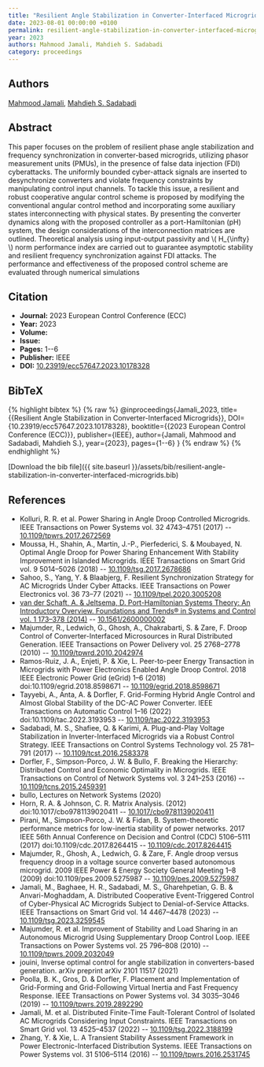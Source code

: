 ```yaml
---
title: "Resilient Angle Stabilization in Converter-Interfaced Microgrids"
date: 2023-08-01 00:00:00 +0100
permalink: resilient-angle-stabilization-in-converter-interfaced-microgrids
year: 2023
authors: Mahmood Jamali, Mahdieh S. Sadabadi
category: proceedings
---
```

 
## Authors
[Mahmood Jamali](authors/mahmood-jamali), [Mahdieh S. Sadabadi](authors/mahdieh-s-sadabadi)
 
## Abstract
This paper focuses on the problem of resilient phase angle stabilization and frequency synchronization in converter-based microgrids, utilizing phasor measurement units (PMUs), in the presence of false data injection (FDI) cyberattacks. The uniformly bounded cyber-attack signals are inserted to desynchronize converters and violate frequency constraints by manipulating control input channels. To tackle this issue, a resilient and robust cooperative angular control scheme is proposed by modifying the conventional angular control method and incorporating some auxiliary states interconnecting with physical states. By presenting the converter dynamics along with the proposed controller as a port-Hamiltonian (pH) system, the design considerations of the interconnection matrices are outlined. Theoretical analysis using input-output passivity and \\( H_{\infty} \\) norm performance index are carried out to guarantee asymptotic stability and resilient frequency synchronization against FDI attacks. The performance and effectiveness of the proposed control scheme are evaluated through numerical simulations
 
## Citation
- **Journal:** 2023 European Control Conference (ECC)
- **Year:** 2023
- **Volume:** 
- **Issue:** 
- **Pages:** 1--6
- **Publisher:** IEEE
- **DOI:** [10.23919/ecc57647.2023.10178328](https://doi.org/10.23919/ecc57647.2023.10178328)
 
## BibTeX
{% highlight bibtex %}
{% raw %}
@inproceedings{Jamali_2023,
  title={{Resilient Angle Stabilization in Converter-Interfaced Microgrids}},
  DOI={10.23919/ecc57647.2023.10178328},
  booktitle={{2023 European Control Conference (ECC)}},
  publisher={IEEE},
  author={Jamali, Mahmood and Sadabadi, Mahdieh S.},
  year={2023},
  pages={1--6}
}
{% endraw %}
{% endhighlight %}
 
[Download the bib file]({{ site.baseurl }}/assets/bib/resilient-angle-stabilization-in-converter-interfaced-microgrids.bib)
 
## References
- Kolluri, R. R. et al. Power Sharing in Angle Droop Controlled Microgrids. IEEE Transactions on Power Systems vol. 32 4743–4751 (2017) -- [10.1109/tpwrs.2017.2672569](https://doi.org/10.1109/tpwrs.2017.2672569)
- Moussa, H., Shahin, A., Martin, J.-P., Pierfederici, S. & Moubayed, N. Optimal Angle Droop for Power Sharing Enhancement With Stability Improvement in Islanded Microgrids. IEEE Transactions on Smart Grid vol. 9 5014–5026 (2018) -- [10.1109/tsg.2017.2678686](https://doi.org/10.1109/tsg.2017.2678686)
- Sahoo, S., Yang, Y. & Blaabjerg, F. Resilient Synchronization Strategy for AC Microgrids Under Cyber Attacks. IEEE Transactions on Power Electronics vol. 36 73–77 (2021) -- [10.1109/tpel.2020.3005208](https://doi.org/10.1109/tpel.2020.3005208)
- [van der Schaft, A. & Jeltsema, D. Port-Hamiltonian Systems Theory: An Introductory Overview. Foundations and Trends® in Systems and Control vol. 1 173–378 (2014)](port-hamiltonian-systems-theory-an-introductory-overview) -- [10.1561/2600000002](https://doi.org/10.1561/2600000002)
- Majumder, R., Ledwich, G., Ghosh, A., Chakrabarti, S. & Zare, F. Droop Control of Converter-Interfaced Microsources in Rural Distributed Generation. IEEE Transactions on Power Delivery vol. 25 2768–2778 (2010) -- [10.1109/tpwrd.2010.2042974](https://doi.org/10.1109/tpwrd.2010.2042974)
- Ramos-Ruiz, J. A., Enjeti, P. & Xie, L. Peer-to-peer Energy Transaction in Microgrids with Power Electronics Enabled Angle Droop Control. 2018 IEEE Electronic Power Grid (eGrid) 1–6 (2018) doi:10.1109/egrid.2018.8598671 -- [10.1109/egrid.2018.8598671](https://doi.org/10.1109/egrid.2018.8598671)
- Tayyebi, A., Anta, A. & Dorfler, F. Grid-Forming Hybrid Angle Control and Almost Global Stability of the DC-AC Power Converter. IEEE Transactions on Automatic Control 1–16 (2022) doi:10.1109/tac.2022.3193953 -- [10.1109/tac.2022.3193953](https://doi.org/10.1109/tac.2022.3193953)
- Sadabadi, M. S., Shafiee, Q. & Karimi, A. Plug-and-Play Voltage Stabilization in Inverter-Interfaced Microgrids via a Robust Control Strategy. IEEE Transactions on Control Systems Technology vol. 25 781–791 (2017) -- [10.1109/tcst.2016.2583378](https://doi.org/10.1109/tcst.2016.2583378)
- Dorfler, F., Simpson-Porco, J. W. & Bullo, F. Breaking the Hierarchy: Distributed Control and Economic Optimality in Microgrids. IEEE Transactions on Control of Network Systems vol. 3 241–253 (2016) -- [10.1109/tcns.2015.2459391](https://doi.org/10.1109/tcns.2015.2459391)
- bullo, Lectures on Network Systems (2020)
- Horn, R. A. & Johnson, C. R. Matrix Analysis. (2012) doi:10.1017/cbo9781139020411 -- [10.1017/cbo9781139020411](https://doi.org/10.1017/cbo9781139020411)
- Pirani, M., Simpson-Porco, J. W. & Fidan, B. System-theoretic performance metrics for low-inertia stability of power networks. 2017 IEEE 56th Annual Conference on Decision and Control (CDC) 5106–5111 (2017) doi:10.1109/cdc.2017.8264415 -- [10.1109/cdc.2017.8264415](https://doi.org/10.1109/cdc.2017.8264415)
- Majumder, R., Ghosh, A., Ledwich, G. & Zare, F. Angle droop versus frequency droop in a voltage source converter based autonomous microgrid. 2009 IEEE Power &amp; Energy Society General Meeting 1–8 (2009) doi:10.1109/pes.2009.5275987 -- [10.1109/pes.2009.5275987](https://doi.org/10.1109/pes.2009.5275987)
- Jamali, M., Baghaee, H. R., Sadabadi, M. S., Gharehpetian, G. B. & Anvari-Moghaddam, A. Distributed Cooperative Event-Triggered Control of Cyber-Physical AC Microgrids Subject to Denial-of-Service Attacks. IEEE Transactions on Smart Grid vol. 14 4467–4478 (2023) -- [10.1109/tsg.2023.3259545](https://doi.org/10.1109/tsg.2023.3259545)
- Majumder, R. et al. Improvement of Stability and Load Sharing in an Autonomous Microgrid Using Supplementary Droop Control Loop. IEEE Transactions on Power Systems vol. 25 796–808 (2010) -- [10.1109/tpwrs.2009.2032049](https://doi.org/10.1109/tpwrs.2009.2032049)
- jouini, Inverse optimal control for angle stabilization in converters-based generation. arXiv preprint arXiv 2101 11517 (2021)
- Poolla, B. K., Gros, D. & Dorfler, F. Placement and Implementation of Grid-Forming and Grid-Following Virtual Inertia and Fast Frequency Response. IEEE Transactions on Power Systems vol. 34 3035–3046 (2019) -- [10.1109/tpwrs.2019.2892290](https://doi.org/10.1109/tpwrs.2019.2892290)
- Jamali, M. et al. Distributed Finite-Time Fault-Tolerant Control of Isolated AC Microgrids Considering Input Constraints. IEEE Transactions on Smart Grid vol. 13 4525–4537 (2022) -- [10.1109/tsg.2022.3188199](https://doi.org/10.1109/tsg.2022.3188199)
- Zhang, Y. & Xie, L. A Transient Stability Assessment Framework in Power Electronic-Interfaced Distribution Systems. IEEE Transactions on Power Systems vol. 31 5106–5114 (2016) -- [10.1109/tpwrs.2016.2531745](https://doi.org/10.1109/tpwrs.2016.2531745)


